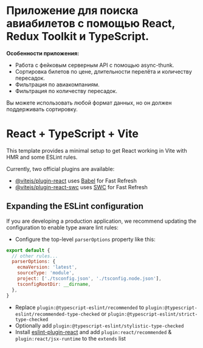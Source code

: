 # Приложение для поиска авиабилетов с помощью React, Redux Toolkit и TypeScript.

<strong>Особенности приложения:</strong>
<ul>
  <li>Работа с фейковым серверным API с помощью async-thunk.</li>
  <li>Сортировка билетов по цене, длительности перелёта и количеству пересадок.</li>
  <li>Фильтрация по авиакомпаниям.</li>
  <li>Фильтрация по количеству пересадок.</li>
</ul>

Вы можете использовать любой формат данных, но он должен поддерживать сортировку.


# React + TypeScript + Vite

This template provides a minimal setup to get React working in Vite with HMR and some ESLint rules.

Currently, two official plugins are available:

- [@vitejs/plugin-react](https://github.com/vitejs/vite-plugin-react/blob/main/packages/plugin-react/README.md) uses [Babel](https://babeljs.io/) for Fast Refresh
- [@vitejs/plugin-react-swc](https://github.com/vitejs/vite-plugin-react-swc) uses [SWC](https://swc.rs/) for Fast Refresh

## Expanding the ESLint configuration

If you are developing a production application, we recommend updating the configuration to enable type aware lint rules:

- Configure the top-level `parserOptions` property like this:

```js
export default {
  // other rules...
  parserOptions: {
    ecmaVersion: 'latest',
    sourceType: 'module',
    project: ['./tsconfig.json', './tsconfig.node.json'],
    tsconfigRootDir: __dirname,
  },
}
```

- Replace `plugin:@typescript-eslint/recommended` to `plugin:@typescript-eslint/recommended-type-checked` or `plugin:@typescript-eslint/strict-type-checked`
- Optionally add `plugin:@typescript-eslint/stylistic-type-checked`
- Install [eslint-plugin-react](https://github.com/jsx-eslint/eslint-plugin-react) and add `plugin:react/recommended` & `plugin:react/jsx-runtime` to the `extends` list
